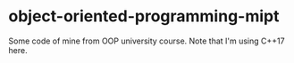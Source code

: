 # object-oriented-programming-mipt
Some code of mine from OOP university course.
Note that I'm using C++17 here.
